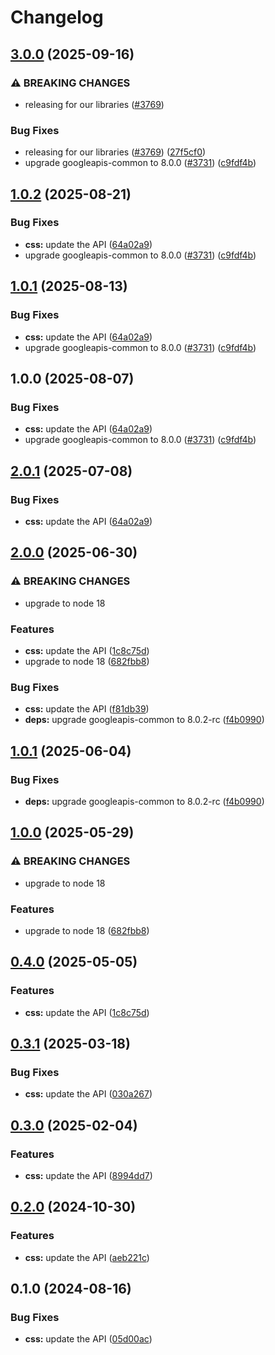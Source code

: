 # Changelog

## [3.0.0](https://github.com/googleapis/google-api-nodejs-client/compare/css-v2.0.1...css-v3.0.0) (2025-09-16)


### ⚠ BREAKING CHANGES

* releasing for our libraries ([#3769](https://github.com/googleapis/google-api-nodejs-client/issues/3769))

### Bug Fixes

* releasing for our libraries ([#3769](https://github.com/googleapis/google-api-nodejs-client/issues/3769)) ([27f5cf0](https://github.com/googleapis/google-api-nodejs-client/commit/27f5cf0a0190a5e8e8bf970f7a7cf77c409f093e))
* upgrade googleapis-common to 8.0.0  ([#3731](https://github.com/googleapis/google-api-nodejs-client/issues/3731)) ([c9fdf4b](https://github.com/googleapis/google-api-nodejs-client/commit/c9fdf4b34d6c9bcf608eee35dd281d4680be9797))

## [1.0.2](https://github.com/googleapis/google-api-nodejs-client/compare/css-v1.0.1...css-v1.0.2) (2025-08-21)


### Bug Fixes

* **css:** update the API ([64a02a9](https://github.com/googleapis/google-api-nodejs-client/commit/64a02a981472aca1a5c7c2a1f0987d5e58e8b266))
* upgrade googleapis-common to 8.0.0  ([#3731](https://github.com/googleapis/google-api-nodejs-client/issues/3731)) ([c9fdf4b](https://github.com/googleapis/google-api-nodejs-client/commit/c9fdf4b34d6c9bcf608eee35dd281d4680be9797))

## [1.0.1](https://github.com/googleapis/google-api-nodejs-client/compare/css-v1.0.0...css-v1.0.1) (2025-08-13)


### Bug Fixes

* **css:** update the API ([64a02a9](https://github.com/googleapis/google-api-nodejs-client/commit/64a02a981472aca1a5c7c2a1f0987d5e58e8b266))
* upgrade googleapis-common to 8.0.0  ([#3731](https://github.com/googleapis/google-api-nodejs-client/issues/3731)) ([c9fdf4b](https://github.com/googleapis/google-api-nodejs-client/commit/c9fdf4b34d6c9bcf608eee35dd281d4680be9797))

## 1.0.0 (2025-08-07)


### Bug Fixes

* **css:** update the API ([64a02a9](https://github.com/googleapis/google-api-nodejs-client/commit/64a02a981472aca1a5c7c2a1f0987d5e58e8b266))
* upgrade googleapis-common to 8.0.0  ([#3731](https://github.com/googleapis/google-api-nodejs-client/issues/3731)) ([c9fdf4b](https://github.com/googleapis/google-api-nodejs-client/commit/c9fdf4b34d6c9bcf608eee35dd281d4680be9797))

## [2.0.1](https://github.com/googleapis/google-api-nodejs-client/compare/css-v2.0.0...css-v2.0.1) (2025-07-08)


### Bug Fixes

* **css:** update the API ([64a02a9](https://github.com/googleapis/google-api-nodejs-client/commit/64a02a981472aca1a5c7c2a1f0987d5e58e8b266))

## [2.0.0](https://github.com/googleapis/google-api-nodejs-client/compare/css-v1.0.1...css-v2.0.0) (2025-06-30)


### ⚠ BREAKING CHANGES

* upgrade to node 18

### Features

* **css:** update the API ([1c8c75d](https://github.com/googleapis/google-api-nodejs-client/commit/1c8c75db50a0ed04c16b9b6bc3fb86ea33aa94ea))
* upgrade to node 18 ([682fbb8](https://github.com/googleapis/google-api-nodejs-client/commit/682fbb869189ae92b3e9a194d37d0548af0c1f92))


### Bug Fixes

* **css:** update the API ([f81db39](https://github.com/googleapis/google-api-nodejs-client/commit/f81db39785b99705e71a92b3f53532b0b8b0a17f))
* **deps:** upgrade googleapis-common to 8.0.2-rc ([f4b0990](https://github.com/googleapis/google-api-nodejs-client/commit/f4b099071040cfbcfe4a2e7d487d45ee93b369e0))

## [1.0.1](https://github.com/googleapis/google-api-nodejs-client/compare/css-v1.0.0...css-v1.0.1) (2025-06-04)


### Bug Fixes

* **deps:** upgrade googleapis-common to 8.0.2-rc ([f4b0990](https://github.com/googleapis/google-api-nodejs-client/commit/f4b099071040cfbcfe4a2e7d487d45ee93b369e0))

## [1.0.0](https://github.com/googleapis/google-api-nodejs-client/compare/css-v0.4.0...css-v1.0.0) (2025-05-29)


### ⚠ BREAKING CHANGES

* upgrade to node 18

### Features

* upgrade to node 18 ([682fbb8](https://github.com/googleapis/google-api-nodejs-client/commit/682fbb869189ae92b3e9a194d37d0548af0c1f92))

## [0.4.0](https://github.com/googleapis/google-api-nodejs-client/compare/css-v0.3.1...css-v0.4.0) (2025-05-05)


### Features

* **css:** update the API ([1c8c75d](https://github.com/googleapis/google-api-nodejs-client/commit/1c8c75db50a0ed04c16b9b6bc3fb86ea33aa94ea))

## [0.3.1](https://github.com/googleapis/google-api-nodejs-client/compare/css-v0.3.0...css-v0.3.1) (2025-03-18)


### Bug Fixes

* **css:** update the API ([030a267](https://github.com/googleapis/google-api-nodejs-client/commit/030a2673dfb97759a7b83a9c7abadddbde5192f9))

## [0.3.0](https://github.com/googleapis/google-api-nodejs-client/compare/css-v0.2.0...css-v0.3.0) (2025-02-04)


### Features

* **css:** update the API ([8994dd7](https://github.com/googleapis/google-api-nodejs-client/commit/8994dd7aa64f20017744672479f198326c5504c1))

## [0.2.0](https://github.com/googleapis/google-api-nodejs-client/compare/css-v0.1.0...css-v0.2.0) (2024-10-30)


### Features

* **css:** update the API ([aeb221c](https://github.com/googleapis/google-api-nodejs-client/commit/aeb221c78867cc9e259f6dbef9cb6b371b144729))

## 0.1.0 (2024-08-16)


### Bug Fixes

* **css:** update the API ([05d00ac](https://github.com/googleapis/google-api-nodejs-client/commit/05d00ace6f959dec8b2d6704a2f1f73887184266))
